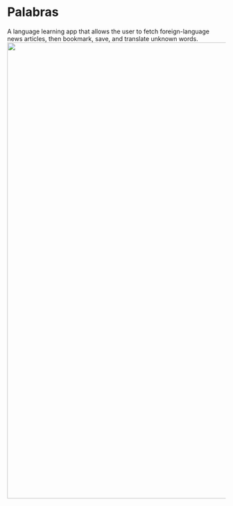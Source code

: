 # Palabras 
A language learning app that allows the user to fetch foreign-language news articles, then bookmark, save, and translate unknown words.
<img src="https://i.imgur.com/lBKXIQ1.gif" width="1050">

